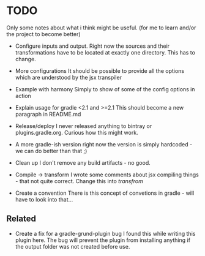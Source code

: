 # TODO

Only some notes about what i think might be useful.
(for me to learn and/or the project to become better)

- Configure inputs and output.
  Right now the sources and their transformations have to be located at exactly one directory. This has to change.

- More configurations
  It should be possible to provide all the options which are understood by the jsx transpiler

- Example with harmony
  Simply to show of some of the config options in action

- Explain usage for gradle <2.1 and >=2.1
  This should become a new paragraph in README.md

- Release/deploy
  I never released anything to bintray or plugins.gradle.org. Curious how this might work.

- A more gradle-ish version
  right now the version is simply hardcoded - we can do better than that ;)

- Clean up
  I don't remove any build artifacts - no good.

- Compile -> transform
  I wrote some comments about jsx compiling things - that not quite correct. Change this into *transfrom*

- Create a convention
  There is this concept of convetions in gradle - will have to look into that…


## Related

- Create a fix for a gradle-grund-plugin bug
  I found this while writing this plugin here. The bug will prevent the plugin from installing anything if the output
  folder was not created before use.
